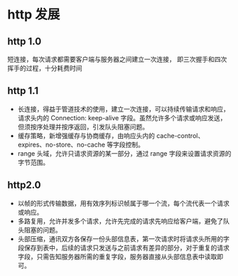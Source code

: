 # http 发展

## http 1.0

短连接，每次请求都需要客户端与服务器之间建立一次连接，
即三次握手和四次挥手的过程，十分耗费时间

## http 1.1

- 长连接，得益于管道技术的使用，建立一次连接，可以持续传输请求和响应，请求头内的 Connection: keep-alive 字段。虽然允许多个请求或响应发送，但须按序处理并按序返回，引发队头阻塞问题。
- 缓存策略，新增强缓存与协商缓存，由响应头内的 cache-control、expires、no-store、no-cache 等字段控制。
- range 头域，允许只请求资源的某一部分，通过 range 字段来设置请求资源的字节范围。

## http2.0

- 以帧的形式传输数据，用有效序列标识帧属于哪一个流，每个流代表一个请求或响应。
- 多路复用，允许并发多个请求，允许先完成的请求先响应给客户端，避免了队头阻塞的问题。
- 头部压缩，通讯双方各保存一份头部信息表，第一次请求时将请求头所用的字段保存到表中，后续的请求只发送与之前请求有差异的部分，对于重复的请求字段，只需告知服务器所需的重复字段，服务器直接从头部信息表中读取即可。
